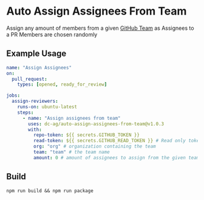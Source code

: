 # Auto Assign Assignees From Team

Assign any amount of members from a given [GitHub Team](https://help.github.com/en/github/setting-up-and-managing-organizations-and-teams/organizing-members-into-teams) as Assignees to a PR
Members are chosen randomly

## Example Usage

```yaml
name: "Assign Assignees"
on:
  pull_request:
    types: [opened, ready_for_review]

jobs:
  assign-reviewers:
    runs-on: ubuntu-latest
    steps:
      - name: "Assign assignees from team"
        uses: dc-ag/auto-assign-assignees-from-team@v1.0.3
        with:
          repo-token: ${{ secrets.GITHUB_TOKEN }}
          read-token: ${{ secrets.GITHUB_READ_TOKEN }} # Read only token which needs access to fetch team members
          org: "org" # organization containing the team
          team: "team" # the team name
          amount: 0 # amount of assignees to assign from the given team, 0 to assign all. If the amount exceeds the member count of the team all members will be added
```

## Build
```shell
npm run build && npm run package
```